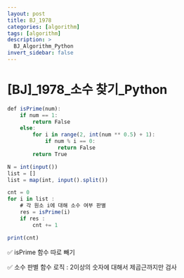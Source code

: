 ```yaml
---
layout: post
title: BJ_1978
categories: [algorithm]
tags: [algorithm]
description: >
  BJ_Algorithm_Python 
invert_sidebar: false
---
```

# [BJ]_1978_소수 찾기_Python

```jsx
def isPrime(num):
    if num == 1:
        return False
    else:
        for i in range(2, int(num ** 0.5) + 1):
            if num % i == 0:
                return False
        return True

N = int(input())
list = []
list = map(int, input().split())

cnt = 0
for i in list :
    # 각 원소 i에 대해 소수 여부 판별
    res = isPrime(i)
    if res :
        cnt += 1

print(cnt)
```

✅ isPrime 함수 따로 빼기

✅ 소수 판별 함수 로직 : 2이상의 숫자에 대해서 제곱근까지만 검사